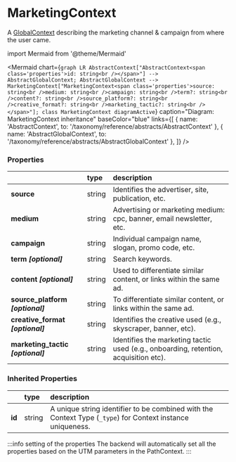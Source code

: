 # MarketingContext

A [GlobalContext](/taxonomy/global-contexts) describing the marketing channel & campaign from where the user came.

import Mermaid from '@theme/Mermaid'

<Mermaid chart={`
    graph LR
      AbstractContext["AbstractContext<span class='properties'>id: string<br /></span>"] --> AbstractGlobalContext;
      AbstractGlobalContext -->       MarketingContext["MarketingContext<span class='properties'>source: string<br />medium: string<br />campaign: string<br />term?: string<br />content?: string<br />source_platform?: string<br />creative_format?: string<br />marketing_tactic?: string<br /></span>"];
    class MarketingContext diagramActive
  `}
  caption="Diagram: MarketingContext inheritance"
  baseColor="blue"
  links={[
{ name: 'AbstractContext', to: '/taxonomy/reference/abstracts/AbstractContext' }, { name: 'AbstractGlobalContext', to: '/taxonomy/reference/abstracts/AbstractGlobalContext' },   ]}
/>

### Properties

|                                    | type   | description                                                                          |
|:-----------------------------------|:-------|:-------------------------------------------------------------------------------------|
| **source**                         | string | Identifies the advertiser, site, publication, etc.                                   |
| **medium**                         | string | Advertising or marketing medium: cpc, banner, email newsletter, etc.                 |
| **campaign**                       | string | Individual campaign name, slogan, promo code, etc.                                   |
| **term _[optional]_**              | string | Search keywords.                                                                     |
| **content _[optional]_**           | string | Used to differentiate similar content, or links within the same ad.                  |
| **source\_platform _[optional]_**  | string | To differentiate similar content, or links within the same ad.                       |
| **creative\_format _[optional]_**  | string | Identifies the creative used (e.g., skyscraper, banner, etc).                        |
| **marketing\_tactic _[optional]_** | string | Identifies the marketing tactic used (e.g., onboarding, retention, acquisition etc). |
### Inherited Properties

|        | type   | description                                                                                                |
|:-------|:-------|:-----------------------------------------------------------------------------------------------------------|
| **id** | string | A unique string identifier to be combined with the Context Type (`_type`) for Context instance uniqueness. |

:::info setting of the properties
The backend will automatically set all the properties based on the UTM parameters in the PathContext.
:::

